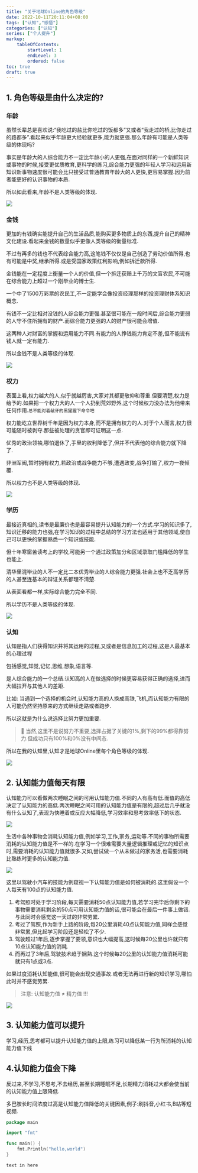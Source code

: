 ```yaml
---
title: "关于地球Online的角色等级"
date: 2022-10-11T20:11:04+08:00
tags: ["认知","感悟"]
categories: ["认知"]
series: ["个人提升"]
markup:
    tableOfContents:
        startLevel: 1
        endLevel: 3
        ordered: false
toc: true
draft: true
---
```


## 1. 角色等级是由什么决定的?

### 年龄

虽然长辈总是喜欢说:“我吃过的盐比你吃过的饭都多”又或者“我走过的桥,比你走过的路都多”.看起来似乎年龄更大经验就更多,能力就更强.那么年龄有可能是人类等级的体现吗?

事实是年龄大的人综合能力不一定比年龄小的人更强,在面对同样的一个新鲜知识或事物的时候,接受更优质教育,更科学的练习,综合能力更强的年轻人学习和运用新知识新事物速度很可能会比只接受过普通教育年龄大的人更快,更容易掌握.因为前者能更好的认识事物的本质.

所以如此看来,年龄不是人类等级的体现.

![](/images/earthonline/age.jpg)

### 金钱

更加的有钱确实能提升自己的生活品质,能购买更多物质上的东西,提升自己的精神文化建设.看起来金钱的数量似乎更像人类等级的衡量标准.

不过有再多的钱也不代表综合能力高,这笔钱不仅仅是自己创造了劳动价值所得,也有可能是中奖,继承所得.或是受国家政策红利影响,例如拆迁款所得.

金钱能在一定程度上衡量一个人的价值,但一个拆迁获赔上千万的文盲农民,不可能在综合能力上超过一个刚毕业的博士生.

一个中了1500万彩票的农民工,不一定能学会像投资经理那样的投资理财体系知识概念.

有钱不一定比相对没钱的人综合能力更强.甚至很可能在一段时间后,综合能力更弱的人守不住所拥有的财产.而综合能力更强的人的财产很可能会增值.

这两种人对财富的掌握和运用能力不同.有能力的人挣钱能力肯定不差,但不能说有钱人就一定有能力.

所以金钱不是人类等级的体现.

![](/images/earthonline/goldenCoins.jpg)

### 权力

表面上看,权力越大的人,似乎就越厉害,大家对其都更敬仰和尊重.但要清楚,权力是给予的.如果把一个权力大的人一个人扔到荒郊野外,这个时候权力没办法为他带来任何作用.`总不能对着龇牙的黑猩猩下命令吧`

权力能屹立世界树千年是因为权力本身,而不是拥有权力的人.对于个人而言,权力很可能随时被剥夺.那些被处理的贪官即可证明这一点.

优秀的政治领袖,哪怕退休了,手里的权利降低了,但并不代表他的综合能力就下降了.

非洲军阀,暂时拥有权力,若政治或战争能力不够,遭遇政变,战争打输了,权力一夜倾覆.

所以权力也不是人类等级的体现.

![](/images/earthonline/power.jpg)

### 学历

最接近真相的,读书是最廉价也是最容易提升认知能力的一个方式.学习的知识多了,知识迁移的能力也强,在学习知识的过程中总结的学习方法也适用于其他领域,使自己可以更快的掌握熟悉一个知识或技能.

但十年寒窗苦读考上的学校,可能另一个通过政策加分和区域录取门槛降低的学生也能上.

清华里混毕业的人不一定比二本优秀毕业的人综合能力更强.社会上也不乏高学历的人甚至连基本的辩证关系都理不清楚.

从表面看都一样,实际综合能力完全不同.

所以学历不是人类等级的体现.

![](/images/earthonline/xueli.jpg)

### 认知

认知是指人们获得知识并将其运用的过程,又或者是信息加工的过程,这是人最基本的心理过程

包括感觉,知觉,记忆,思维,想象,语言等.

是人综合能力的一个总结.认知高的人在做选择的时候更容易获得正确的选择,进而大幅拉开与其他人的差距.

比如: 当遇到一个选择的机会时,认知能力高的人换成高铁,飞机,而认知能力有限的人可能仍然坚持原来的方式继续走路或者跑步.

所以这就是为什么说选择比努力更加重要.

> 🚧 当然,这里不是说努力不重要,选择占据了关键的1%,剩下的99%都得靠努力.但成功只有100%和0%没有中间态.

所以在我的认知里,认知才是地球Online里每个角色等级的体现.

![](/images/earthonline/consciousness.jpg)

## 2. 认知能力值每天有限

认知能力可以看做两次睡眠之间的可用认知能力值.不同的人有高有低.而值的高低决定了认知能力的高低.两次睡眠之间可用的认知能力值是有限的,超过后几乎就没有什么认知了,表现为快睡着或反应大幅降低,学习效率和思考效率低下的状态.

![](/images/earthonline/battery.jpg)

生活中各种事物会消耗认知能力值,例如学习,工作,家务,运动等.不同的事物所需要消耗的认知能力值是不一样的.在学习一个很难需要大量逻辑推理或记忆的知识点时,需要消耗的认知能力值就很多.又如,尝试做一个从未做过的家务活,也需要消耗比熟练时更多的认知能力值.

![](/images/earthonline/learning.jpg)

这里以驾驶小汽车的技能为例窥视一下认知能力值是如何被消耗的.这里假设一个人每天有100点的认知能力值.

1. 考驾照时处于学习阶段,每天需要消耗50点认知能力值,若学习完毕后你剩下的事物需要消耗剩余的50点可用认知能力值的话,很可能会在最后一件事上做错.与此同时会感觉这一天过的非常劳累.
2. 考过了驾照,作为新手上路的阶段,每20公里消耗40点认知能力值,同样会感觉非常累,但比起学习阶段还是轻松了不少.
3. 驾驶超过1年后,逐步掌握了要领,意识也大幅提高,这时候每20公里也许就只有10点认知能力值的消耗.
4. 而再过了3年后,驾驶技术趋于娴熟.这个时候每20公里的认知能力值消耗可能就只有1点或3点.

如果过度消耗认知能值,很可能会出现交通事故.或者无法再进行新的知识学习,哪怕此时并不感觉劳累.

> 注意: 认知能力值 ≠ 精力值 !!!

![](/images/earthonline/driving.jpg)

## 3. 认知能力值可以提升

学习,经历,思考都可以提升认知能力值的上限,练习可以降低某一行为所消耗的认知能力值下线

## 4.认知能力值会下降

反过来,不学习,不思考,不去经历,甚至长期睡眠不足,长期精力消耗过大都会使当前的认知能力值上限降低.

多巴胺长时间浓度过高是认知能力值降低的关键因素,例子:刷抖音,小红书,B站等短视频.

```go {linenostart=2,hl_lines=[3,"5-7"]}
package main

import "fmt"

func main() {
    fmt.Println("hello,world")
}
```

```Text
text in here
```

